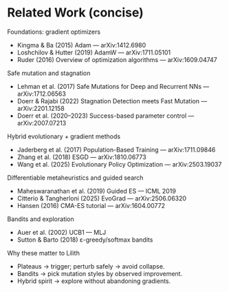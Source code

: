 # Related Work (concise)

Foundations: gradient optimizers
- Kingma & Ba (2015) Adam — arXiv:1412.6980
- Loshchilov & Hutter (2019) AdamW — arXiv:1711.05101
- Ruder (2016) Overview of optimization algorithms — arXiv:1609.04747

Safe mutation and stagnation
- Lehman et al. (2017) Safe Mutations for Deep and Recurrent NNs — arXiv:1712.06563
- Doerr & Rajabi (2022) Stagnation Detection meets Fast Mutation — arXiv:2201.12158
- Doerr et al. (2020–2023) Success-based parameter control — arXiv:2007.07213

Hybrid evolutionary + gradient methods
- Jaderberg et al. (2017) Population-Based Training — arXiv:1711.09846
- Zhang et al. (2018) ESGD — arXiv:1810.06773
- Wang et al. (2025) Evolutionary Policy Optimization — arXiv:2503.19037

Differentiable metaheuristics and guided search
- Maheswaranathan et al. (2019) Guided ES — ICML 2019
- Citterio & Tangherloni (2025) EvoGrad — arXiv:2506.06320
- Hansen (2016) CMA-ES tutorial — arXiv:1604.00772

Bandits and exploration
- Auer et al. (2002) UCB1 — MLJ
- Sutton & Barto (2018) ε-greedy/softmax bandits

Why these matter to Lilith
- Plateaus → trigger; perturb safely → avoid collapse.
- Bandits → pick mutation styles by observed improvement.
- Hybrid spirit → explore without abandoning gradients.
